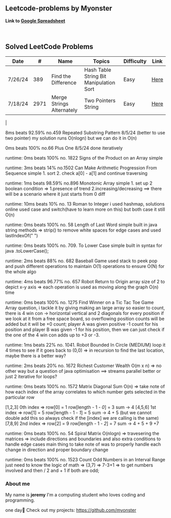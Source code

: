 ## Leetcode-problems by Myonster

**Link to [Google Spreadsheet](https://docs.google.com/spreadsheets/d/1vq68s0KxSqiKH7z1yNyLRWM813CaiUfC0Ec-g0j7f5w/edit?usp=sharing)**

<br>

## Solved LeetCode Problems

| Date    | #    | Name                                                      | Topics                                   | Difficulty | Link                                                                                             |
| ------- | ---- | --------------------------------------------------------- | ---------------------------------------- | ---------- | ------------------------------------------------------------------------------------------------ |
| 7/26/24 | 389  | Find the Difference                                       | Hash Table String Bit Manipulation Sort  | Easy       | [Here](https://leetcode.com/problems/find-the-difference/)                                       |
| 7/18/24 | 2971 | Merge Strings Alternately                                 | Two Pointers String                      | Easy       | [Here](https://leetcode.com/problems/merge-strings-alternately/)                                 |
|
<br>

8ms beats 92.59%
no.459 Repeated Substring Pattern 8/5/24
(better to use two pointer) my solution runs O(nlogn) but we can do it in O(n)

0ms beats 100%
no.66 Plus One 8/5/24
done iteratively

runtime: 0ms beats 100%
no. 1822 Signs of the Product on an Array
simple

runtime: 3ms beats 14%
no.1502 Can Make Arithmetic Progression From Sequence
simple 1. sort 2. check a[0] - a[1] and continue traversing

runtime: 1ms beats 98.59%
no.896 Monotonic Array
simple 1. set up 2 boolean condition => 1.presence of trend 2.increasing/decreasing ==> there will be a scenario where it just starts from 0 diff

runtime: 10ms beats 10%
no. 13 Roman to Integer
i used hashmap, solutions online used case and switch(have to learn more on this)
but both case it still O(n)

runtime: 0ms beats 100%
no. 58 Length of Last Word
simple built in java string methods => strip() to remove white spaces for edge cases and used lastIndexOf(" ")

runtime: 0ms beats 100%
no. 709. To Lower Case
simple built in syntax for java .toLowerCase();

runtime: 2ms beats 88%
no. 682 Baseball Game
used stack to peek pop and push different operations to maintain O(1) operations to ensure O(N) for the whole algo


runtime: 4ms beats 96.77%
no. 657 Robot Return to Origin
array size of 2 to depict x-y axis => each operation is used as moving along the graph
O(n) time

runtime: 0ms beats 100%
no. 1275 Find Winner on a Tic Tac Toe Game
Array question, i tackle it by giving making an large array so easier to count, there is 4 win con -> horizontal vertical and 2 diagonals for every position if we look at
it from a free space board, so overflowing position counts will be added but it will be +0 count; player A was given positive -1 count for his position
and player B was given -1 for his position, then we can just check if the one of the 4 win con adds up to +3 or -3.

runtime: 1ms beats 22%
no. 1041. Robot Bounded In Circle {MEDIUM}
loop it 4 times to see if it goes back to (0,0) => in recursion to find the last location,
maybe there is a better way?

runtime: 2ms beats 20%
no. 1672 Richest Customer Wealth
O(m x n) => no other way but a question of java optimisation ==> streams parallel better or just 2 iterative for loops?

runtime: 0ms beats 100%
no. 1572 Matrix Diagonal Sum
O(n) => take note of how each index of the array correlates to which number gets selected in the particular row

[1,2,3] 0th index => row[0] = 1  row[length - 1 - *0*] = 3 sum -> 4
[4,5,6] 1st index => row[1] = 5  row[length - 1 - *1*] = 5 sum -> 4 + 5 (but we cannot double add this so always check if the [index] we are calling is the same) 
[7,8,9] 2nd index => row[2] = 9  row[length - 1 - *2*] = 7 sum -> 4 + 5 + 9 +7


runtime: 0ms beats 100%
no. 54 Spiral Matrix
O(nlogn) => travesering the matrices => include directions and boundaries and also extra conditions to handle edge cases
main thing to take note of was to properly handle each change in direction and proper boundary change 

runtime: 0ms beats 100%
no. 1523 Count Odd Numbers in an Interval Range
just need to know the logic of math => (3,7) => 7-3+1 => to get numbers involved and then / 2 and + 1 if both are odd;


### About me

My name is **jeremy** I'm a computing student who loves coding and programming.

one day🙏
Check out my projects: https://github.com/myonster
